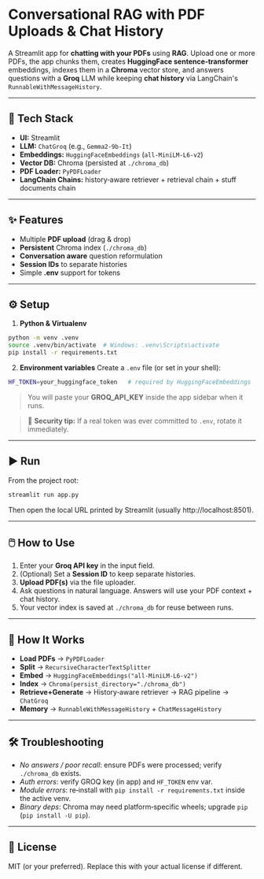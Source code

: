 # Conversational RAG with PDF Uploads & Chat History

A Streamlit app for **chatting with your PDFs** using **RAG**. Upload one or more PDFs, the app chunks them, creates **HuggingFace sentence‑transformer** embeddings, indexes them in a **Chroma** vector store, and answers questions with a **Groq** LLM while keeping **chat history** via LangChain's `RunnableWithMessageHistory`.

---

## 🧩 Tech Stack
- **UI:** Streamlit
- **LLM:** `ChatGroq` (e.g., `Gemma2-9b-It`)
- **Embeddings:** `HuggingFaceEmbeddings` (`all-MiniLM-L6-v2`)
- **Vector DB:** Chroma (persisted at `./chroma_db`)
- **PDF Loader:** `PyPDFLoader`
- **LangChain Chains:** history‑aware retriever + retrieval chain + stuff documents chain

---

## ✨ Features
- Multiple **PDF upload** (drag & drop)
- **Persistent** Chroma index (`./chroma_db`)
- **Conversation aware** question reformulation
- **Session IDs** to separate histories
- Simple **.env** support for tokens

---


## ⚙️ Setup

1) **Python & Virtualenv**
```bash
python -m venv .venv
source .venv/bin/activate  # Windows: .venv\Scripts\activate
pip install -r requirements.txt
```

2) **Environment variables**
Create a `.env` file (or set in your shell):
```bash
HF_TOKEN=your_huggingface_token   # required by HuggingFaceEmbeddings
```
> You will paste your **GROQ_API_KEY** inside the app sidebar when it runs.

> 🔐 **Security tip:** If a real token was ever committed to `.env`, rotate it immediately.

---

## ▶️ Run
From the project root:
```bash
streamlit run app.py
```

Then open the local URL printed by Streamlit (usually http://localhost:8501).

---

## 🖱️ How to Use
1. Enter your **Groq API key** in the input field.
2. (Optional) Set a **Session ID** to keep separate histories.
3. **Upload PDF(s)** via the file uploader.
4. Ask questions in natural language. Answers will use your PDF context + chat history.
5. Your vector index is saved at `./chroma_db` for reuse between runs.

---

## 🧠 How It Works
- **Load PDFs** → `PyPDFLoader`
- **Split** → `RecursiveCharacterTextSplitter`
- **Embed** → `HuggingFaceEmbeddings("all-MiniLM-L6-v2")`
- **Index** → `Chroma(persist_directory="./chroma_db")`
- **Retrieve+Generate** → History‑aware retriever → RAG pipeline → `ChatGroq`
- **Memory** → `RunnableWithMessageHistory` + `ChatMessageHistory`

---

## 🛠 Troubleshooting
- *No answers / poor recall*: ensure PDFs were processed; verify `./chroma_db` exists.
- *Auth errors*: verify GROQ key (in app) and `HF_TOKEN` env var.
- *Module errors*: re‑install with `pip install -r requirements.txt` inside the active venv.
- *Binary deps*: Chroma may need platform‑specific wheels; upgrade `pip` (`pip install -U pip`).

---

## 📜 License
MIT (or your preferred). Replace this with your actual license if different.
